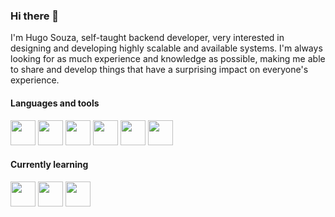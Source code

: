 ### Hi there 👋

I'm Hugo Souza, self-taught backend developer, very interested in designing and developing highly scalable and available systems. I'm always looking for as much experience and knowledge as possible, making me able to share and develop things that have a surprising impact on everyone's experience.

#### Languages and tools

<code><img src="https://cdn.jsdelivr.net/gh/devicons/devicon/icons/nodejs/nodejs-original.svg" width="40" height="40" /></code>
<code><img src="https://cdn.jsdelivr.net/gh/devicons/devicon/icons/go/go-original.svg" width="40" height="40" /></code>
<code><img src="https://cdn.jsdelivr.net/gh/devicons/devicon/icons/git/git-original.svg" width="40" height="40" /></code>
<code><img src="https://cdn.jsdelivr.net/gh/devicons/devicon/icons/postgresql/postgresql-original.svg" width="40" height="40" /></code>
<code><img src="https://cdn.jsdelivr.net/gh/devicons/devicon/icons/mongodb/mongodb-original.svg" width="40" height="40" /></code>
<code><img src="https://cdn.jsdelivr.net/gh/devicons/devicon/icons/docker/docker-original.svg" width="40" height="40" /></code>

#### Currently learning

<code><img src="https://cdn.jsdelivr.net/gh/devicons/devicon/icons/kubernetes/kubernetes-plain.svg" width="40" height="40" /></code>
<code><img src="https://cdn.jsdelivr.net/gh/devicons/devicon/icons/apachekafka/apachekafka-original.svg" width="40" height="40" /></code>
<code><img src="https://cdn.jsdelivr.net/gh/devicons/devicon/icons/clojure/clojure-original.svg" width="40" height="40" /></code>
